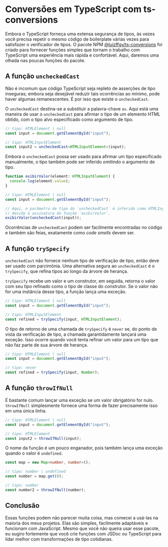 # Conversões em TypeScript com ts-conversions

Embora o TypeScript forneça uma extensa segurança de tipos, às vezes você
precisa repetir o mesmo código de boilerplate várias vezes para satisfazer o
verificador de tipos. O pacote NPM
[@luizffgv/ts-conversions](https://www.npmjs.com/package/@luizffgv/ts-conversions)
foi criado para fornecer funções simples que tornam o trabalho com TypeScript
uma experiência mais rápida e confortável. Aqui, daremos uma olhada nas poucas
funções do pacote.

## A função `uncheckedCast`

Não é incomum que código TypeScript seja repleto de asserções de tipo inseguras;
embora seja desejável reduzir tais ocorrências ao mínimo, pode haver algumas
remanescentes. É por isso que existe o `uncheckedCast`.

O `uncheckedCast` destina-se a substituir a palavra-chave `as`. Aqui está uma
maneira de usar o `uncheckedCast` para afirmar o tipo de um elemento HTML
obtido, com o tipo alvo especificado como argumento de tipo.

```ts
// tipo: HTMLElement | null
const input = document.getElementById("input");

// tipo: HTMLInputElement
const input2 = uncheckedCast<HTMLInputElement>(input);
```

Embora o `uncheckedCast` possa ser usado para afirmar um tipo especificado
manualmente, o tipo também pode ser inferido omitindo o argumento de tipo.

```ts
function exibirValor(element: HTMLInputElement) {
  console.log(element.value);
}

// tipo: HTMLElement | null
const input = document.getElementById("input");

// Aqui, o parâmetro de tipo do `uncheckedCast` é inferido como HTMLInputElement
// devido à assinatura da função `exibirValor`.
exibirValor(uncheckedCast(input));
```

Ocorrências de `uncheckedCast` podem ser facilmente encontradas no código e
também são feias, exatamente como _code smells_ devem ser.

## A função `trySpecify`

`uncheckedCast` não fornece nenhum tipo de verificação de tipo, então deve ser
usado com parcimônia. Uma alternativa segura ao `uncheckedCast` é o
`trySpecify`, que refina tipos ao longo da árvore de herança.

`trySpecify` recebe um valor e um construtor, em seguida, retorna o valor com
seu tipo refinado como o tipo de classe do construtor. Se o valor não for uma
instância desse tipo, a função lança uma exceção.

```ts
// tipo: HTMLElement | null
const input = document.getElementById("input");

// tipo: HTMLInputElement
const refined = trySpecify(input, HTMLInputElement);
```

O tipo de retorno de uma chamada de `trySpecify` é `never` se, do ponto de vista
da verificação de tipo, a chamada garantidamente lançará uma exceção. Isso
ocorre quando você tenta refinar um valor para um tipo que não faz parte de sua
árvore de herança.

```ts
// tipo: HTMLElement | null
const input = document.getElementById("input");

// tipo: never
const refined = trySpecify(input, Number);
```

## A função `throwIfNull`

É bastante comum lançar uma exceção se um valor obrigatório for nulo.
`throwIfNull` simplesmente fornece uma forma de fazer precisamente isso em uma
única linha.

```ts
// tipo: HTMLElement | null
const input = document.getElementById("input");

// tipo: HTMLElement
const input2 = throwIfNull(input);
```

O nome da função é um pouco enganador, pois também lança uma exceção quando o
valor é `undefined`.

```ts
const map = new Map<number, number>();

// tipo: number | undefined
const number = map.get(0);

// tipo: number
const number2 = throwIfNull(number);
```

## Conclusão

Essas funções podem não parecer muita coisa, mas comecei a usá-las na maioria
dos meus projetos. Elas são simples, facilmente adaptáveis e funcionam com
JavaScript. Mesmo que você não queira usar esse pacote, eu sugiro fortemente que
você crie funções com JSDoc ou TypeScript para lidar melhor com transformações
de tipo cotidianas.
